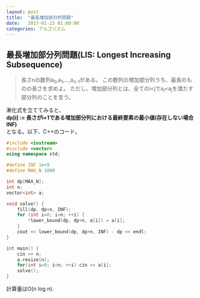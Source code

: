 ```yaml
---
layout: post
title:  "最長増加部分列問題"
date:   2017-01-23 01:00:00
categories: アルゴリズム
---
```


## 最長増加部分列問題(LIS: Longest Increasing Subsequence)

> 長さnの数列a<sub>0</sub>,a<sub>1</sub>,...,a<sub>n-1</sub>がある。
> この数列の増加部分列うち、最長のものの長さを求めよ。
> ただし、増加部分列とは、全てのi<jでa<sub>i</sub><a<sub>j</sub>を満たす部分列のことを言う。

漸化式を立ててみると、  
**dp[i] := 長さがi+1である増加部分列における最終要素の最小値(存在しない場合INF)**  
となる。以下、C++のコード。

```c++
#include <iostream>
#include <vector>
using namespace std;

#define INF 1e+9
#define MAX_N 1000

int dp[MAX_N];
int n;
vector<int> a;

void solve() {
    fill(dp, dp+n, INF);
    for (int i=0; i<n; ++i) {
        *lower_bound(dp, dp+n, a[i]) = a[i];
    }
    cout << lower_bound(dp, dp+n, INF) - dp << endl;
}

int main() {
    cin >> n;
    a.resize(n);
    for(int i=0; i<n; ++i) cin >> a[i];
    solve();
}
```

計算量はO(n log n).

